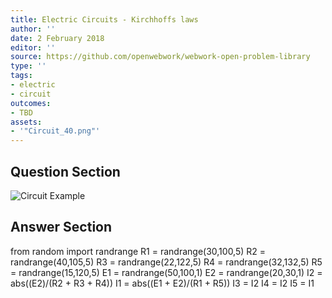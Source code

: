 ```yaml
---
title: Electric Circuits - Kirchhoffs laws
author: ''
date: 2 February 2018
editor: ''
source: https://github.com/openwebwork/webwork-open-problem-library
type: ''
tags:
- electric
- circuit
outcomes:
- TBD
assets:
- '"Circuit_40.png"'
---
```


## Question Section 

![Circuit Example]("Circuit_40.png")





## Answer Section

from random import randrange
R1 = randrange(30,100,5)
R2 = randrange(40,105,5)
R3 = randrange(22,122,5)
R4 = randrange(32,132,5)
R5 = randrange(15,120,5)
E1 = randrange(50,100,1)
E2 = randrange(20,30,1)
I2 = abs((E2)/(R2 + R3 + R4))
I1 = abs((E1 + E2)/(R1 + R5))
I3 = I2
I4 = I2
I5 = I1